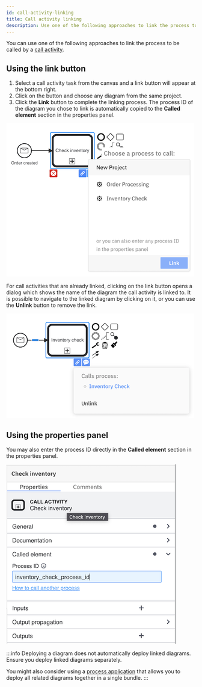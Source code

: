 ```yaml
---
id: call-activity-linking
title: Call activity linking
description: Use one of the following approaches to link the process to be called by a call activity.
---
```


You can use one of the following approaches to link the process to be called by a [call activity](/components/modeler/bpmn/call-activities/call-activities.md).

## Using the link button

1. Select a call activity task from the canvas and a link button will appear at the bottom right.
2. Click on the button and choose any diagram from the same project.
3. Click the **Link** button to complete the linking process. The process ID of the diagram you chose to link is automatically copied to the **Called element** section in the properties panel.

![overlay](img/overlay.png)

For call activities that are already linked, clicking on the link button opens a dialog which shows the name of the diagram the call activity is linked to. It is possible to navigate to the linked diagram by clicking on it, or you can use the **Unlink** button to remove the link.

![overlay](img/linked.png)

## Using the properties panel

You may also enter the process ID directly in the **Called element** section in the properties panel.

![overlay](img/properties-panel.png)

:::info
Deploying a diagram does not automatically deploy linked diagrams. Ensure you deploy linked diagrams separately.

You might also consider using a [process application](../process-applications.md) that allows you to deploy all related
diagrams together in a single bundle.
:::
